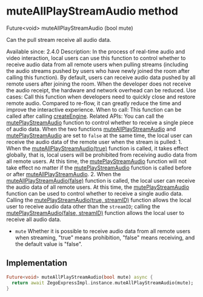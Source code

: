 


# muteAllPlayStreamAudio method








Future&lt;void> muteAllPlayStreamAudio
(bool mute)





<p>Can the pull stream receive all audio data.</p>
<p>Available since: 2.4.0
Description: In the process of real-time audio and video interaction, local users can use this function to control whether to receive audio data from all remote users when pulling streams (including the audio streams pushed by users who have newly joined the room after calling this function). By default, users can receive audio data pushed by all remote users after joining the room. When the developer does not receive the audio receipt, the hardware and network overhead can be reduced.
Use cases: Call this function when developers need to quickly close and restore remote audio. Compared to re-flow, it can greatly reduce the time and improve the interactive experience.
When to call: This function can be called after calling <a class="deprecated" href="../../zego_uikit_prebuilt_live_audio_room/ZegoExpressEngine/createEngine.md">createEngine</a>.
Related APIs: You can call the <a href="../../zego_uikit_prebuilt_live_audio_room/ZegoExpressEnginePlayer/mutePlayStreamAudio.md">mutePlayStreamAudio</a> function to control whether to receive a single piece of audio data. When the two functions <a href="../../zego_uikit_prebuilt_live_audio_room/ZegoExpressEnginePlayer/muteAllPlayStreamAudio.md">muteAllPlayStreamAudio</a> and <a href="../../zego_uikit_prebuilt_live_audio_room/ZegoExpressEnginePlayer/mutePlayStreamAudio.md">mutePlayStreamAudio</a> are set to <code>false</code> at the same time, the local user can receive the audio data of the remote user when the stream is pulled: 1. When the <a href="../../zego_uikit_prebuilt_live_audio_room/ZegoExpressEnginePlayer/muteAllPlayStreamAudio.md">muteAllPlayStreamAudio(true)</a> function is called, it takes effect globally, that is, local users will be prohibited from receiving audio data from all remote users. At this time, the <a href="../../zego_uikit_prebuilt_live_audio_room/ZegoExpressEnginePlayer/mutePlayStreamAudio.md">mutePlayStreamAudio</a> function will not take effect no matter if the <a href="../../zego_uikit_prebuilt_live_audio_room/ZegoExpressEnginePlayer/mutePlayStreamAudio.md">mutePlayStreamAudio</a> function is called before or after <a href="../../zego_uikit_prebuilt_live_audio_room/ZegoExpressEnginePlayer/muteAllPlayStreamAudio.md">muteAllPlayStreamAudio</a>. 2. When the <a href="../../zego_uikit_prebuilt_live_audio_room/ZegoExpressEnginePlayer/muteAllPlayStreamAudio.md">muteAllPlayStreamAudio(false)</a> function is called, the local user can receive the audio data of all remote users. At this time, the <a href="../../zego_uikit_prebuilt_live_audio_room/ZegoExpressEnginePlayer/mutePlayStreamAudio.md">mutePlayStreamAudio</a> function can be used to control whether to receive a single audio data. Calling the <a href="../../zego_uikit_prebuilt_live_audio_room/ZegoExpressEnginePlayer/mutePlayStreamAudio.md">mutePlayStreamAudio(true, streamID)</a> function allows the local user to receive audio data other than the <code>streamID</code>; calling the <a href="../../zego_uikit_prebuilt_live_audio_room/ZegoExpressEnginePlayer/mutePlayStreamAudio.md">mutePlayStreamAudio(false, streamID)</a> function allows the local user to receive all audio data.</p>
<ul>
<li><code>mute</code> Whether it is possible to receive audio data from all remote users when streaming, "true" means prohibition, "false" means receiving, and the default value is "false".</li>
</ul>



## Implementation

```dart
Future<void> muteAllPlayStreamAudio(bool mute) async {
  return await ZegoExpressImpl.instance.muteAllPlayStreamAudio(mute);
}
```







